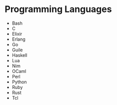 Programming Languages
=====================

- Bash
- C
- Elixir
- Erlang
- Go
- Guile
- Haskell
- Lua
- Nim
- OCaml
- Perl
- Python
- Ruby
- Rust
- Tcl
